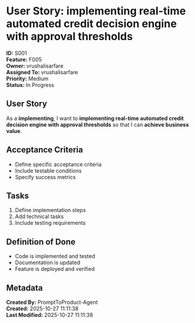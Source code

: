 # User Story: implementing real-time automated credit decision engine with approval thresholds

**ID:** S001  
**Feature:** F005  
**Owner:** vrushalisarfare  
**Assigned To:** vrushalisarfare  
**Priority:** Medium  
**Status:** In Progress  

## User Story
As a **implementing**, I want to **implementing real-time automated credit decision engine with approval thresholds** so that I can **achieve business value**.


## Acceptance Criteria
- Define specific acceptance criteria
- Include testable conditions
- Specify success metrics

## Tasks
1. Define implementation steps
2. Add technical tasks
3. Include testing requirements

## Definition of Done
- Code is implemented and tested
- Documentation is updated
- Feature is deployed and verified


## Metadata
**Created By:** PromptToProduct-Agent  
**Created:** 2025-10-27 11:11:38  
**Last Modified:** 2025-10-27 11:11:38  

